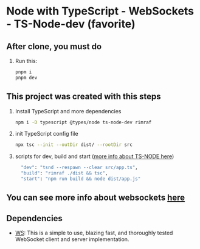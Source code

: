 # Node with TypeScript - WebSockets - TS-Node-dev (favorite)

## After clone, you must do

1. Run this:

   ```sh
   pnpm i
   pnpm dev
   ```

## This project was created with this steps

1. Install TypeScript and more dependencies

   ```sh
   npm i -D typescript @types/node ts-node-dev rimraf
   ```

2. init TypeScript config file

   ```sh
   npx tsc --init --outDir dist/ --rootDir src
   ```

3. scripts for dev, build and start ([more info about TS-NODE here](https://www.npmjs.com/package/ts-node-dev))

   ```sh
     "dev": "tsnd --respawn --clear src/app.ts",
     "build": "rimraf ./dist && tsc",
     "start": "npm run build && node dist/app.js"
   ```

## You can see more info about websockets [here](https://developer.mozilla.org/en-US/docs/Web/API/WebSocket)

## Dependencies

- [WS](https://www.npmjs.com/package/ws): This is a simple to use, blazing fast, and thoroughly tested WebSocket client and server implementation.
